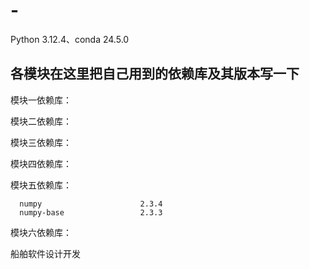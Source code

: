 # -

Python 3.12.4、conda 24.5.0

## 各模块在这里把自己用到的依赖库及其版本写一下

模块一依赖库：

模块二依赖库：

模块三依赖库：

模块四依赖库：

模块五依赖库：

      numpy                      2.3.4
      numpy-base                 2.3.3

模块六依赖库：

船舶软件设计开发
